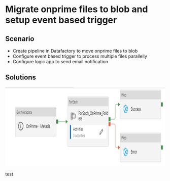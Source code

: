 # Migrate onprime files to blob and setup event based trigger 

## Scenario

* Create pipeline in Datafactory to move onprime files to blob
* Configure event based trigger to process multiple files parallelly
* Configure logic app to send email notification

## Solutions


<img src="../../Articles/DataFactory/Image/Image1.png" height="250" title="Image">

test
